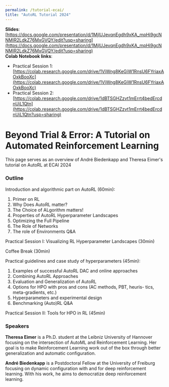 ```yaml
---
permalink: /tutorial-ecai/
title: "AutoRL Tutorial 2024"
---
```


**Slides**: [https://docs.google.com/presentation/d/1MjlUJevqnEgdh9xKA_mpHi9gcNNMIR2LdkZ76MxGVQY/edit?usp=sharing](https://docs.google.com/presentation/d/1MjlUJevqnEgdh9xKA_mpHi9gcNNMIR2LdkZ76MxGVQY/edit?usp=sharing) <BR>
**Colab Notebook links**:
* Practical Session 1: [https://colab.research.google.com/drive/1VjWng8KeGiW1RnsU6FYriaxAOxkBooXc](https://colab.research.google.com/drive/1VjWng8KeGiW1RnsU6FYriaxAOxkBooXc)
* Practical Session 2: [https://colab.research.google.com/drive/1dBTSGHZzvt1mErrt4bedErcdnUiL1Qtn](https://colab.research.google.com/drive/1dBTSGHZzvt1mErrt4bedErcdnUiL1Qtn?usp=sharing)


# Beyond Trial & Error: A Tutorial on Automated Reinforcement Learning

This page serves as an overview of André Biedenkapp and Theresa Eimer's tutorial on AutoRL at ECAI 2024
### Outline
Introduction and algorithmic part on AutoRL (60min):
1. Primer on RL
2. Why Does AutoRL matter?
3. The Choice of ALgorithm matters!
5. Properties of AutoRL Hyperparameter Landscapes
6. Optimizing the Full Pipeline
7. The Role of Networks
8. The role of Environments
Q&A

Practical Session I: Visualizing RL Hyperparameter Landscapes (30min)

Coffee Break (30min)

Practical guidelines and case study of hyperparameters (45min):
1. Examples of successful AutoRL DAC and online approaches
2. Combining AutoRL Approaches
3. Evaluation and Generalization of AutoRL
4. Options for HPO with pros and cons (AC methods, PBT, heuris-
tics, meta-gradients, etc.)
5. Hyperparameters and experimental design
6. Benchmarking (Auto)RL
Q&A

Practical Session II: Tools for HPO in RL (45min)


### Speakers
**Theresa Eimer** is a Ph.D. student at the Leibniz University of Hannover focusing on the intersection of AutoML and Reinforcement Learning. Her goal is to make Reinforcement Learning work out of the box through better generalization and automatic configuration.

**André Biedenkapp** is a Postdoctoral Fellow at the University of Freiburg focusing on dynamic configuration with and for deep reinforcement learning.
With his work, he aims to democratize deep reinforcement learning.
